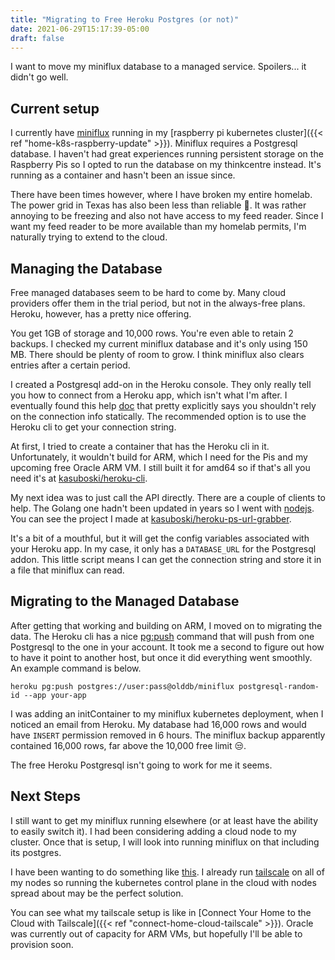 ```yaml
---
title: "Migrating to Free Heroku Postgres (or not)"
date: 2021-06-29T15:17:39-05:00
draft: false
---
```


I want to move my miniflux database to a managed service. Spoilers... it didn't go well.

<!--more-->

## Current setup
I currently have [miniflux](https://miniflux.app/) running in my [raspberry pi kubernetes cluster]({{< ref "home-k8s-raspberry-update" >}}). Miniflux requires a Postgresql database. I haven't had great experiences running persistent storage on the Raspberry Pis so I opted to run the database on my thinkcentre instead. It's running as a container and hasn't been an issue since.

There have been times however, where I have broken my entire homelab. The power grid in Texas has also been less than reliable 🥶. It was rather annoying to be freezing and also not have access to my feed reader. Since I want my feed reader to be more available than my homelab permits, I'm naturally trying to extend to the cloud.

## Managing the Database
Free managed databases seem to be hard to come by. Many cloud providers offer them in the trial period, but not in the always-free plans. Heroku, however, has a pretty nice offering. 

You get 1GB of storage and 10,000 rows. You're even able to retain 2 backups. I checked my current miniflux database and it's only using 150 MB. There should be plenty of room to grow. I think miniflux also clears entries after a certain period.

I created a Postgresql add-on in the Heroku console. They only really tell you how to connect from a Heroku app, which isn't what I'm after. I eventually found this help [doc](https://devcenter.heroku.com/articles/connecting-to-heroku-postgres-databases-from-outside-of-heroku) that pretty explicitly says you shouldn't rely on the connection info statically. The recommended option is to use the Heroku cli to get your connection string.

At first, I tried to create a container that has the Heroku cli in it. Unfortunately, it wouldn't build for ARM, which I need for the Pis and my upcoming free Oracle ARM VM. I still built it for amd64 so if that's all you need it's at [kasuboski/heroku-cli](https://github.com/kasuboski/heroku-cli).

My next idea was to just call the API directly. There are a couple of clients to help. The Golang one hadn't been updated in years so I went with [nodejs](https://github.com/heroku/node-heroku-client). You can see the project I made at [kasuboski/heroku-ps-url-grabber](https://github.com/kasuboski/heroku-ps-url-grabber).

It's a bit of a mouthful, but it will get the config variables associated with your Heroku app. In my case, it only has a `DATABASE_URL` for the Postgresql addon. This little script means I can get the connection string and store it in a file that miniflux can read.

## Migrating to the Managed Database
After getting that working and building on ARM, I moved on to migrating the data. The Heroku cli has a nice [pg:push](https://devcenter.heroku.com/articles/heroku-postgresql#pg-push) command that will push from one Postgresql to the one in your account. It took me a second to figure out how to have it point to another host, but once it did everything went smoothly. An example command is below.

```
heroku pg:push postgres://user:pass@olddb/miniflux postgresql-random-id --app your-app
```

I was adding an initContainer to my miniflux kubernetes deployment, when I noticed an email from Heroku. My database had 16,000 rows and would have `INSERT` permission removed in 6 hours. The miniflux backup apparently contained 16,000 rows, far above the 10,000 free limit 😒.

The free Heroku Postgresql isn't going to work for me it seems.

## Next Steps
I still want to get my miniflux running elsewhere (or at least have the ability to easily switch it). I had been considering adding a cloud node to my cluster. Once that is setup, I will look into running miniflux on that including its postgres.

I have been wanting to do something like [this](https://itnext.io/how-to-deploy-a-single-kubernetes-cluster-across-multiple-clouds-using-k3s-and-wireguard-a5ae176a6e81). I already run [tailscale](https://tailscale.com/) on all of my nodes so running the kubernetes control plane in the cloud with nodes spread about may be the perfect solution.

You can see what my tailscale setup is like in [Connect Your Home to the Cloud with Tailscale]({{< ref "connect-home-cloud-tailscale" >}}). Oracle was currently out of capacity for ARM VMs, but hopefully I'll be able to provision soon.